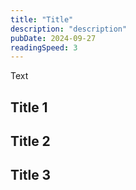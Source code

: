 ```yaml
---
title: "Title"
description: "description"
pubDate: 2024-09-27
readingSpeed: 3
---
```


Text

## Title 1

## Title 2

## Title 3
